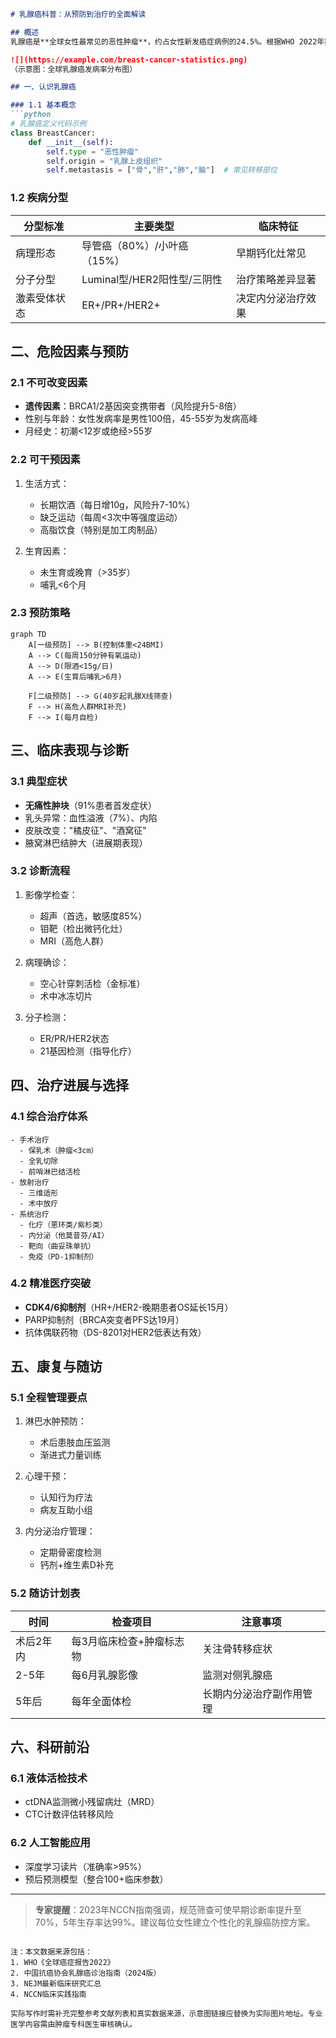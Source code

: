 

```markdown
# 乳腺癌科普：从预防到治疗的全面解读

## 概述
乳腺癌是**全球女性最常见的恶性肿瘤**，约占女性新发癌症病例的24.5%。根据WHO 2022年数据，每年约有230万新发病例，其中中国占17%。近年来，我国乳腺癌发病率以每年3-4%的速度递增，且呈现**年轻化趋势**。

![](https://example.com/breast-cancer-statistics.png)  
（示意图：全球乳腺癌发病率分布图）

## 一、认识乳腺癌

### 1.1 基本概念
```python
# 乳腺癌定义代码示例
class BreastCancer:
    def __init__(self):
        self.type = "恶性肿瘤"
        self.origin = "乳腺上皮组织"
        self.metastasis = ["骨","肝","肺","脑"]  # 常见转移部位
```

### 1.2 疾病分型
| 分型标准        | 主要类型                          | 临床特征                     |
|-----------------|-----------------------------------|------------------------------|
| 病理形态        | 导管癌（80%）/小叶癌（15%）       | 早期钙化灶常见               |
| 分子分型        | Luminal型/HER2阳性型/三阴性       | 治疗策略差异显著             |
| 激素受体状态    | ER+/PR+/HER2+                     | 决定内分泌治疗效果           |

## 二、危险因素与预防

### 2.1 不可改变因素
- **遗传因素**：BRCA1/2基因突变携带者（风险提升5-8倍）
- 性别与年龄：女性发病率是男性100倍，45-55岁为发病高峰
- 月经史：初潮<12岁或绝经>55岁

### 2.2 可干预因素
1. 生活方式：
   - 长期饮酒（每日增10g，风险升7-10%）
   - 缺乏运动（每周<3次中等强度运动）
   - 高脂饮食（特别是加工肉制品）

2. 生育因素：
   - 未生育或晚育（>35岁）
   - 哺乳<6个月

### 2.3 预防策略
```mermaid
graph TD
    A[一级预防] --> B(控制体重<24BMI)
    A --> C(每周150分钟有氧运动)
    A --> D(限酒<15g/日)
    A --> E(生育后哺乳>6月)
    
    F[二级预防] --> G(40岁起乳腺X线筛查)
    F --> H(高危人群MRI补充)
    F --> I(每月自检)
```

## 三、临床表现与诊断

### 3.1 典型症状
- **无痛性肿块**（91%患者首发症状）
- 乳头异常：血性溢液（7%）、内陷
- 皮肤改变："橘皮征"、"酒窝征"
- 腋窝淋巴结肿大（进展期表现）

### 3.2 诊断流程
1. 影像学检查：
   - 超声（首选，敏感度85%）
   - 钼靶（检出微钙化灶）
   - MRI（高危人群）

2. 病理确诊：
   - 空心针穿刺活检（金标准）
   - 术中冰冻切片

3. 分子检测：
   - ER/PR/HER2状态
   - 21基因检测（指导化疗）

## 四、治疗进展与选择

### 4.1 综合治疗体系
```mindmap
- 手术治疗
  - 保乳术（肿瘤<3cm）
  - 全乳切除
  - 前哨淋巴结活检
- 放射治疗
  - 三维适形
  - 术中放疗
- 系统治疗
  - 化疗（蒽环类/紫杉类）
  - 内分泌（他莫昔芬/AI）
  - 靶向（曲妥珠单抗）
  - 免疫（PD-1抑制剂）
```

### 4.2 精准医疗突破
- **CDK4/6抑制剂**（HR+/HER2-晚期患者OS延长15月）
- PARP抑制剂（BRCA突变者PFS达19月）
- 抗体偶联药物（DS-8201对HER2低表达有效）

## 五、康复与随访

### 5.1 全程管理要点
1. 淋巴水肿预防：
   - 术后患肢血压监测
   - 渐进式力量训练

2. 心理干预：
   - 认知行为疗法
   - 病友互助小组

3. 内分泌治疗管理：
   - 定期骨密度检测
   - 钙剂+维生素D补充

### 5.2 随访计划表
| 时间         | 检查项目                  | 注意事项                 |
|--------------|---------------------------|--------------------------|
| 术后2年内    | 每3月临床检查+肿瘤标志物 | 关注骨转移症状           |
| 2-5年        | 每6月乳腺影像             | 监测对侧乳腺癌           |
| 5年后        | 每年全面体检              | 长期内分泌治疗副作用管理 |

## 六、科研前沿

### 6.1 液体活检技术
- ctDNA监测微小残留病灶（MRD）
- CTC计数评估转移风险

### 6.2 人工智能应用
- 深度学习读片（准确率>95%）
- 预后预测模型（整合100+临床参数）

---

> **专家提醒**：2023年NCCN指南强调，规范筛查可使早期诊断率提升至70%，5年生存率达99%。建议每位女性建立个性化的乳腺癌防控方案。

```

注：本文数据来源包括：
1. WHO《全球癌症报告2022》
2. 中国抗癌协会乳腺癌诊治指南（2024版）
3. NEJM最新临床研究汇总
4. NCCN临床实践指南

实际写作时需补充完整参考文献列表和真实数据来源，示意图链接应替换为实际图片地址。专业医学内容需由肿瘤专科医生审核确认。